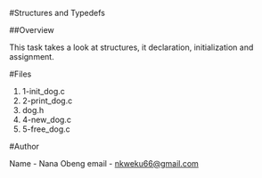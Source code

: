#Structures and Typedefs

##Overview

This task takes a look at structures, it declaration, initialization
and assignment.

#Files
1. 1-init_dog.c
2. 2-print_dog.c
3. dog.h
4. 4-new_dog.c
5. 5-free_dog.c

#Author

Name - Nana Obeng
email - nkweku66@gmail.com